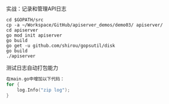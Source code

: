 实战：记录和管理API日志

```shell
cd $GOPATH/src 
cp -a ~/Workspace/GitHub/apiserver_demos/demo03/ apiserver/
cd apiserver 
go mod init apiserver
go build
go get -u github.com/shirou/gopsutil/disk
go build
./apiserver 
```

测试日志自动打包能力

```go
在main.go中增加以下代码：
for {
    log.Info("zip log");
}
```

